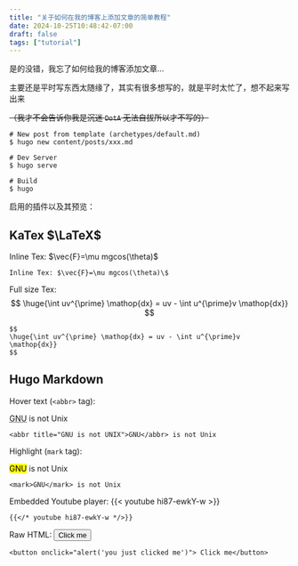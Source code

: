 ```yaml
---
title: "关于如何在我的博客上添加文章的简单教程"
date: 2024-10-25T10:48:42-07:00
draft: false
tags: ["tutorial"]
---
```


是的没错，我忘了如何给我的博客添加文章...

主要还是平时写东西太随缘了，其实有很多想写的，就是平时太忙了，想不起来写出来

~~（我才不会告诉你我是沉迷 `DotA` 无法自拔所以才不写的）~~

```
# New post from template (archetypes/default.md)
$ hugo new content/posts/xxx.md

# Dev Server
$ hugo serve

# Build
$ hugo
```

启用的插件以及其预览：

KaTex $\LaTeX$ 
---

Inline Tex: $\vec{F}=\mu mgcos(\theta)\$
```
Inline Tex: $\vec{F}=\mu mgcos(\theta)\$
```

Full size Tex:
$$
\huge{\int uv^{\prime} \mathop{dx} = uv - \int u^{\prime}v \mathop{dx}}
$$

```
$$
\huge{\int uv^{\prime} \mathop{dx} = uv - \int u^{\prime}v \mathop{dx}}
$$
```

Hugo Markdown
---
Hover text (`<abbr>` tag):

<abbr title="GNU is not UNIX">GNU</abbr> is not Unix
```
<abbr title="GNU is not UNIX">GNU</abbr> is not Unix
```

Highlight (`mark` tag):

<mark>GNU</mark> is not Unix
```
<mark>GNU</mark> is not Unix
```

Embedded Youtube player:
{{< youtube hi87-ewkY-w >}}

```
{{</* youtube hi87-ewkY-w */>}}
```

Raw HTML: 
<button onclick="alert('you just clicked me')"> Click me</button>

```
<button onclick="alert('you just clicked me')"> Click me</button>
```